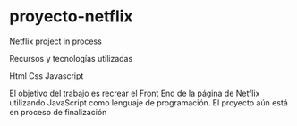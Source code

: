 # proyecto-netflix
 Netflix project in process
 
Recursos y tecnologías utilizadas

Html
Css
Javascript

El objetivo del trabajo es recrear el Front End de la página de Netflix utilizando JavaScript como lenguaje de programación. El proyecto aún está en proceso de finalización
